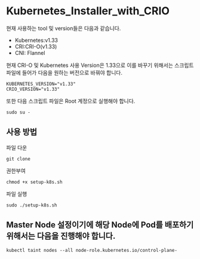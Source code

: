# Kubernetes_Installer_with_CRIO
현재 사용하는 tool 및 version들은 다음과 같습니다.
- Kubernetes:v1.33
- CRI:CRI-O(v1.33)
- CNI: Flannel

현재 CRI-O 및 Kubernetes 사용 Version은 1.33으로 이를 바꾸기 위해서는 스크립트 파일에 들어가 다음을 원하는 버전으로 바꿔야 합니다.
```
KUBERNETES_VERSION="v1.33"
CRIO_VERSION="v1.33"
```
또한 다음 스크립트 파일은 Root 계정으로 실행해야 합니다.
```
sudo su -
``` 
## 사용 방법
파일 다운
```
git clone 
```

권한부여
```
chmod +x setup-k8s.sh
```

파일 실행
```
sudo ./setup-k8s.sh
```

## Master Node 설정이기에 해당 Node에 Pod를 배포하기 위해서는 다음을 진행해야 합니다.
```
kubectl taint nodes --all node-role.kubernetes.io/control-plane-
```
